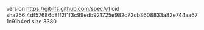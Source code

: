 version https://git-lfs.github.com/spec/v1
oid sha256:4df57686c8ff2f1f3c99edb921725e982c72cb3608833a82e744aa671c91b4ed
size 3380
